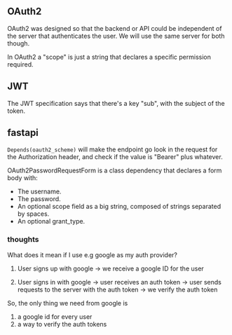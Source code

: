 ## OAuth2

OAuth2 was designed so that the backend or API could be independent of the server that authenticates the user. We will use the same server for both though.

In OAuth2 a "scope" is just a string that declares a specific permission required.

## JWT

The JWT specification says that there's a key "sub", with the subject of the token.

## fastapi

`Depends(oauth2_scheme)` will make the endpoint go look in the request for the Authorization header, and check if the value is "Bearer" plus whatever.

OAuth2PasswordRequestForm is a class dependency that declares a form body with:

- The username.
- The password.
- An optional scope field as a big string, composed of strings separated by spaces.
- An optional grant_type.

### thoughts

What does it mean if I use e.g google as my auth provider?

1. User signs up with google
   -> we receive a google ID for the user

2. User signs in with google
   -> user receives an auth token
   -> user sends requests to the server with the auth token
   -> we verify the auth token

So, the only thing we need from google is

1. a google id for every user
2. a way to verify the auth tokens
